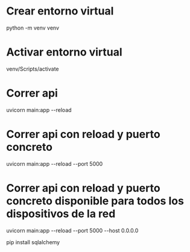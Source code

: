 
# Crear entorno virtual

python -m venv venv

# Activar entorno virtual
venv/Scripts/activate

# Correr api
uvicorn main:app --reload


# Correr api con reload y puerto concreto
uvicorn main:app --reload --port 5000


# Correr api con reload y puerto concreto disponible para todos los dispositivos de la red
uvicorn main:app --reload --port 5000 --host 0.0.0.0


pip install sqlalchemy